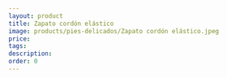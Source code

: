 ```yaml
---
layout: product
title: Zapato cordón elástico
image: products/pies-delicados/Zapato cordón elástico.jpeg
price: 
tags: 
description: 
order: 0
---
```

